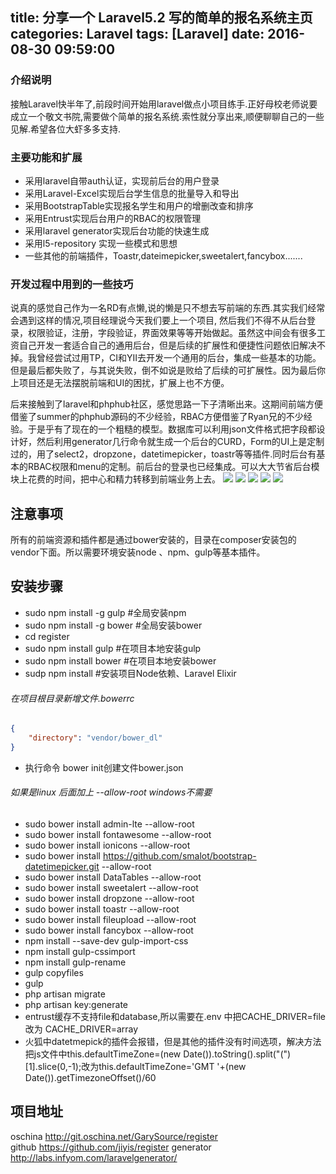 title: 分享一个 Laravel5.2 写的简单的报名系统主页
categories: Laravel
tags: [Laravel]
date: 2016-08-30 09:59:00
---


### 介绍说明
 接触Laravel快半年了,前段时间开始用laravel做点小项目练手.正好母校老师说要成立一个敬文书院,需要做个简单的报名系统.索性就分享出来,顺便聊聊自己的一些见解.希望各位大虾多多支持.
 
### 主要功能和扩展
*  采用laravel自带auth认证，实现前后台的用户登录
*  采用Laravel-Excel实现后台学生信息的批量导入和导出
*  采用BootstrapTable实现报名学生和用户的增删改查和排序
*  采用Entrust实现后台用户的RBAC的权限管理
*  采用laravel generator实现后台功能的快速生成
*  采用l5-repository 实现一些模式和思想
*  一些其他的前端插件，Toastr,dateimepicker,sweetalert,fancybox.......
<!-- more -->
### 开发过程中用到的一些技巧

说真的感觉自己作为一名RD有点懒,说的懒是只不想去写前端的东西.其实我们经常会遇到这样的情况,项目经理说今天我们要上一个项目, 然后我们不得不从后台登录，权限验证，注册，字段验证，界面效果等等开始做起。虽然这中间会有很多工资自己开发一套适合自己的通用后台，但是后续的扩展性和便捷性问题依旧解决不掉。我曾经尝试过用TP，CI和YII去开发一个通用的后台，集成一些基本的功能。但是最后都失败了，与其说失败，倒不如说是败给了后续的可扩展性。因为最后你上项目还是无法摆脱前端和UI的困扰，扩展上也不方便。

后来接触到了laravel和phphub社区，感觉思路一下子清晰出来。这期间前端方便借鉴了summer的phphub源码的不少经验，RBAC方便借鉴了Ryan兄的不少经验。于是乎有了现在的一个粗糙的模型。数据库可以利用json文件格式把字段都设计好，然后利用generator几行命令就生成一个后台的CURD，Form的UI上是定制过的，用了select2，dropzone，datetimepicker，toastr等等插件.同时后台有基本的RBAC权限和menu的定制。前后台的登录也已经集成。可以大大节省后台模块上花费的时间，把中心和精力转移到前端业务上去。
![](http://register.yearn.cc/demopic/index.png)
![](http://register.yearn.cc/demopic/admin.png)
![](http://register.yearn.cc/demopic/excel.png)
![](http://register.yearn.cc/demopic/import.png)
![](http://register.yearn.cc/demopic/register.png)

## 注意事项

所有的前端资源和插件都是通过bower安装的，目录在composer安装包的vendor下面。所以需要环境安装node 、npm、gulp等基本插件。

## 安装步骤
* sudo npm install -g gulp      #全局安装npm
* sudo npm install -g bower     #全局安装bower
* cd register
* sudo npm install gulp   #在项目本地安装gulp
* sudo npm install bower  #在项目本地安装bower
* sudp npm install        #安装项目Node依赖、Laravel Elixir

###### 在项目根目录新增文件.bowerrc

```json
{
    "directory": "vendor/bower_dl"
}
```
* 执行命令 bower init创建文件bower.json


###### 如果是linux 后面加上 --allow-root  windows不需要

*  sudo bower install admin-lte --allow-root
*  sudo bower install fontawesome --allow-root
*  sudo bower install ionicons --allow-root
*  sudo bower install https://github.com/smalot/bootstrap-datetimepicker.git --allow-root
*  sudo bower install DataTables --allow-root
*  sudo bower install sweetalert --allow-root
*  sudo bower install dropzone --allow-root
*  sudo bower install toastr --allow-root
*  sudo bower install fileupload --allow-root
*  sudo bower install fancybox --allow-root
*  npm install --save-dev gulp-import-css
*  npm install gulp-cssimport
*  npm install gulp-rename
*  gulp copyfiles
*  gulp
*  php artisan migrate
*  php artisan key:generate
*  entrust缓存不支持file和database,所以需要在.env 中把CACHE_DRIVER=file 改为 CACHE_DRIVER=array
* 火狐中datetmepick的插件会报错，但是其他的插件没有时间选项，解决方法把js文件中this.defaultTimeZone=(new Date()).toString().split("(")[1].slice(0,-1);改为this.defaultTimeZone='GMT '+(new Date()).getTimezoneOffset()/60


## 项目地址
oschina http://git.oschina.net/GarySource/register   
github  https://github.com/jiyis/register
generator   http://labs.infyom.com/laravelgenerator/
